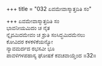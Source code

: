 +++
title = "032 ಏವಮೇವಾಸ್ಮಾತ್ತದಿತಿ ಸಂ"

+++
ಏವಮೇವಾಸ್ಮಾತ್ತದಿತಿ ಸಂ  
ಭಾವನೀಯಮಿದಂ ಚ ನೈತ  
ನ್ನೈವಮಿದಮೇವಂ ಚ ಶ್ರುತಿ ಸಂಸಿದ್ಧಮಿದಮೆನಲು   
ಕೋವಿದರ ಕಳಕಳಿಕೆಯನ್ಯೋ  
ನ್ಯಾವಮರ್ದದ ರಭಸವೀ ಭೂ  
ಪಾವಳಿಗಳಪಹಾಸ್ಯ ಘೋಷಕೆ ಕವಚವಾಯ್ತೆಂದ     ॥32॥